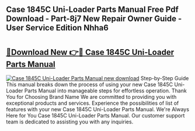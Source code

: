 ## Case 1845C Uni-Loader Parts Manual Free Pdf Download - Part-8j7 New Repair Owner Guide - User Service Edition Nhha6

# <h2><a href="http://bc79121.oget.top/?id=Case+1845C+Uni-Loader+Parts+Manual">🔗Download New 👉🔴 Case 1845C Uni-Loader Parts Manual</a></h2>

[![Case 1845C Uni-Loader Parts Manual new download](https://i.imgur.com/5g1atiW.png)](http://bc79121.oget.top/?id=Case+1845C+Uni-Loader+Parts+Manual)
Step-by-Step Guide This manual breaks down the process of using your new Case 1845C Uni-Loader Parts Manual into manageable steps for effortless operation. Thank You for Choosing Brand Name We are committed to providing you with exceptional products and services. Experience the possibilities of list of features with your new Case 1845C Uni-Loader Parts Manual. We're Always Here for You Case 1845C Uni-Loader Parts Manual. Our customer support team is dedicated to assisting you with any inquiries.
